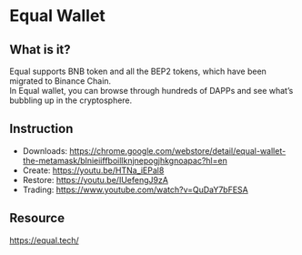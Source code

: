# Equal Wallet

## What is it?
Equal supports BNB token and all the BEP2 tokens, which have been migrated to Binance Chain.<br/>
In Equal wallet, you can browse through hundreds of DAPPs and see what’s bubbling up in the cryptosphere.

## Instruction

* Downloads: <https://chrome.google.com/webstore/detail/equal-wallet-the-metamask/blnieiiffboillknjnepogjhkgnoapac?hl=en>
* Create: <https://youtu.be/HTNa_iEPal8>
* Restore: <https://youtu.be/IUefengJ9zA>
* Trading: <https://www.youtube.com/watch?v=QuDaY7bFESA>

## Resource

<https://equal.tech/>